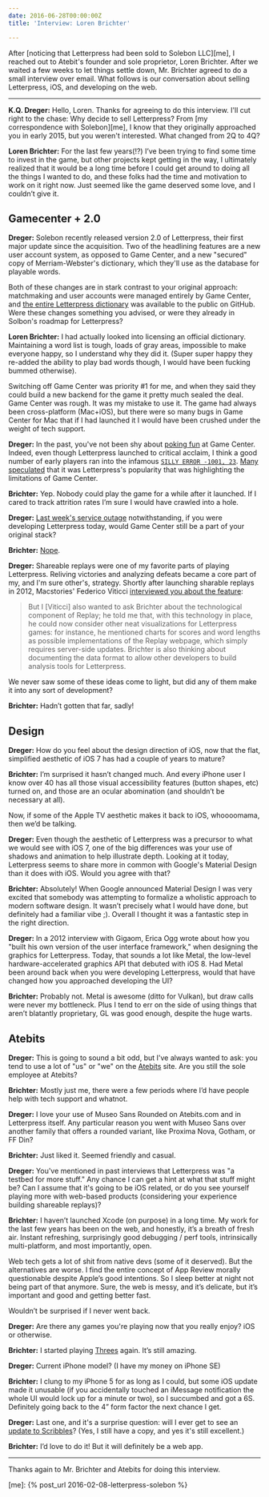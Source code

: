 ```yaml
---
date: 2016-06-28T00:00:00Z
title: 'Interview: Loren Brichter'

---
```


After [noticing that Letterpress had been sold to Solebon LLC][me], I reached out to Atebit's founder and sole proprietor, Loren Brichter. After we waited a few weeks to let things settle down, Mr. Brichter agreed to do a small interview over email. What follows is our conversation about selling Letterpress, iOS, and developing on the web. 

---

<div class="interview" markdown="1">

**K.Q. Dreger:** Hello, Loren. Thanks for agreeing to do this interview. I'll cut right to the chase: Why decide to sell  Letterpress? From [my correspondence with Solebon][me], I know that they originally approached you in early 2015, but you weren't interested. What changed from 2Q to 4Q?

**Loren Brichter:** For the last few years(!?) I’ve been trying to find some time to invest in the game, but other projects kept getting in the way, I ultimately realized that it would be a long time before I could get around to doing all the things I wanted to do, and these folks had the time and motivation to work on it right now. Just seemed like the game deserved some love, and I couldn’t give it.


## Gamecenter + 2.0

**Dreger:** Solebon recently released version 2.0 of Letterpress, their first major update since the acquisition. Two of the headlining features are a new user account system, as opposed to Game Center, and a new "secured" copy of Merriam-Webster's dictionary, which they'll use as the database for playable words.

Both of these changes are in stark contrast to your original approach: matchmaking and user accounts were managed entirely by Game Center, and [the entire Letterpress dictionary](https://github.com/Atebits/Words) was available to the public on GitHub. Were these changes something you advised, or were they already in Solbon's roadmap for  Letterpress?  

**Loren Brichter:** I had actually looked into licensing an official dictionary. Maintaining a word list is tough, loads of gray areas, impossible to make everyone happy, so I understand why they did it. (Super super happy they re-added the ability to play bad words though, I would have been fucking bummed otherwise).

Switching off Game Center was priority #1 for me, and when they said they could build a new backend for the game it pretty much sealed the deal. Game Center was rough. It was my mistake to use it. The game had always been cross-platform (Mac+iOS), but there were so many bugs in Game Center for Mac that if I had launched it I would have been crushed under the weight of tech support.


**Dreger:** In the past, you've not been shy about [poking fun](https://twitter.com/lorenb/status/737678840135311360) at Game Center. Indeed, even though  Letterpress launched to critical acclaim, I think a good number of early players ran into the infamous [`SILLY ERROR -1001, 23`](http://www.Atebits.com/support/faq/gamecenter-sillyerror/). [Many](http://kotaku.com/5955318/apples-game-center-seems-to-be-malfunctioning-today-blame-letterpress) [speculated](http://www.imore.com/no-skin-game-center) that it was  Letterpress's popularity that was highlighting the limitations of Game Center.

**Brichter:** Yep. Nobody could play the game for a while after it launched. If I cared to track attrition rates I’m sure I would have crawled into a hole.

**Dreger:** [Last week's service outage](http://mashable.com/2016/06/02/apple-service-outages/#XjQHPAf3RaqM) notwithstanding, if you were developing  Letterpress today, would Game Center still be a part of your original stack?

**Brichter:** [Nope][nope].

**Dreger:** Shareable replays were one of my favorite parts of playing  Letterpress. Reliving victories and analyzing defeats became a core part of my, and I'm sure other's, strategy. Shortly after launching sharable replays in 2012, Macstories' Federico Viticci [interviewed you about the feature][ms]:

> But I [Viticci] also wanted to ask Brichter about the technological component of Replay; he told me that, with this technology in place, he could now consider other neat visualizations for Letterpress games: for instance, he mentioned charts for scores and word lengths as possible implementations of the Replay webpage, which simply requires server-side updates. Brichter is also thinking about documenting the data format to allow other developers to build analysis tools for Letterpress.

We never saw some of these ideas come to light, but did any of them make it into any sort of development?

**Brichter:** Hadn’t gotten that far, sadly!

## Design

**Dreger:** How do you feel about the design direction of iOS, now that the flat, simplified aesthetic of iOS 7 has had a couple of years to mature?

**Brichter:** I’m surprised it hasn’t changed much. And every iPhone user I know over 40 has all those visual accessibility features (button shapes, etc) turned on, and those are an ocular abomination (and shouldn’t be necessary at all).

Now, if some of the Apple TV aesthetic makes it back to iOS, whoooomama, then we’d be talking.

**Dreger:** Even though the aesthetic of Letterpress was a precursor to what we would see with iOS 7, one of the big differences was your use of shadows and animation to help illustrate depth. Looking at it today, Letterpress seems to share more in common with Google's Material Design than it does with iOS. Would you agree with that?

**Brichter:** Absolutely! When Google announced Material Design I was very excited that somebody was attempting to formalize a wholistic approach to modern software design. It wasn’t precisely what I would have done, but definitely had a familiar vibe ;). Overall I thought it was a fantastic step in the right direction.


**Dreger:** In a 2012 interview with Gigaom, Erica Ogg wrote about how you "built his own version of the user interface framework," when designing the graphics for  Letterpress. Today, that sounds a lot like Metal, the low-level hardware-accelerated graphics API that debuted with iOS 8. Had Metal been around back when you were developing  Letterpress, would that have changed how you approached developing the UI?

**Brichter:** Probably not. Metal is awesome (ditto for Vulkan), but draw calls were never my bottleneck. Plus I tend to err on the side of using things that aren’t blatantly proprietary, GL was good enough, despite the huge warts.


## Atebits

**Dreger:** This is going to sound a bit odd, but I've always wanted to ask: you tend to use a lot of "us" or "we" on the [Atebits](http://www.Atebits.com/contact/) site. Are you still the sole employee at Atebits?

**Brichter:** Mostly just me, there were a few periods where I’d have people help with tech support and whatnot.

**Dreger:** I love your use of Museo Sans Rounded on Atebits.com and in  Letterpress itself. Any particular reason you went with Museo Sans over another family that offers a rounded variant, like Proxima Nova, Gotham, or FF Din?

**Brichter:** Just liked it. Seemed friendly and casual.

**Dreger:** You've mentioned in past interviews that  Letterpress was "a testbed for more stuff." Any chance I can get a hint at what that stuff might be? Can I assume that it's going to be iOS related, or do you see yourself playing more with web-based products (considering your experience building shareable replays)?

**Brichter:** I haven’t launched Xcode (on purpose) in a long time. My work for the last few years has been on the web, and honestly, it’s a breath of fresh air. Instant refreshing, surprisingly good debugging / perf tools, intrinsically multi-platform, and most importantly, open.

Web tech gets a lot of shit from native devs (some of it deserved). But the alternatives are worse. I find the entire concept of App Review morally questionable despite Apple’s good intentions. So I sleep better at night not being part of that anymore. Sure, the web is messy, and it’s delicate, but it’s important and good and getting better fast.

Wouldn’t be surprised if I never went back.

**Dreger:** Are there any games you're playing now that you really enjoy? iOS or otherwise.

**Brichter:** I started playing [Threes][3s] again. It’s still amazing.

**Dreger:** Current iPhone model? (I have my money on iPhone SE)

**Brichter:** I clung to my iPhone 5 for as long as I could, but some iOS update made it unusable (if you accidentally touched an iMessage notification the whole UI would lock up for a minute or two), so I succumbed and got a 6S. Definitely going back to the 4” form factor the next chance I get.

**Dreger:** Last one, and it's a surprise question: will I ever get to see an [update to Scribbles][scribbles]? (Yes, I still have a copy, and yes it's still excellent.)

**Brichter:** I’d love to do it! But it will definitely be a web app.

</div>

---

Thanks again to Mr. Brichter and Atebits for doing this interview.

[3s]: http://asherv.com/threes/
[ms]: https://www.macstories.net/links/letterpress-1-2-brings-html5-replay-feature/
[scribbles]: http://mac.appstorm.net/general/scribbles-simple-intuitive-drawing-for-mac/
[nope]: http://i.imgur.com/1VCcECJ.gifv
[me]: {% post_url 2016-02-08-letterpress-solebon %}
